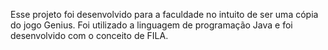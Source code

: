 Esse projeto foi desenvolvido para a faculdade no intuito de ser uma cópia do jogo Genius.
Foi utilizado a linguagem de programação Java e foi desenvolvido com o conceito de FILA.
